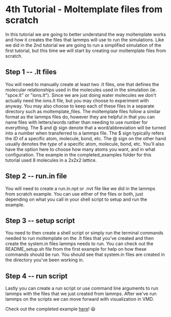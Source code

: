 # 4th Tutorial - Moltemplate files from scratch

In this tutorial we are going to better understand the way moltemplate works and how it creates the files that lammps will use to run the simulations. Like we did in the 2nd tutorial we are going to run a simplified simulation of the first tutorial, but this time we will start by creating our moltemplate files from scratch.

## Step 1 -- .lt files
You will need to manually create at least two .lt files, one that defines the molecular relationships used in the molecules used in the simulation (ie. "spce.lt" or "ions.lt"). Since we are just doing water molecules we don't actually need the ions.lt file, but you may choose to experiment with anyway. You may also choose to keep each of these files in a separate directory such as moltemplate_files. The moltemplate files follow a similar format as the lammps files do, however they are helpful in that you can name files with letters/words rather than needing to use number for everything. The \$ and @ sign denote that a word/abbreviation will be turned into a number when transferred to a lammps file. The \$ sign typically refers the $ID$ of a specific atom, molecule, bond, etc. The @ sign on the other hand usually denotes the $type$ of a specific atom, molecule, bond, etc. You'll also have the option here to choose how many atoms you want, and in what configuration. The example in the completed_examples folder for this tutorial used 8 molecules in a 2x2x2 lattice. 

## Step 2 -- run.in file
You will need to create a run.in.npt or .nvt file like we did in the lammps from scratch example. You can use either of the files or both, just depending on what you call in your shell script to setup and run the example.

## Step 3 -- setup script
You need to then create a shell script or simply run the terminal commands needed to run moltemplate on the .lt files that you've created and then create the system.in files lammps needs to run. You can check out the README_setup.sh file from the first example for help on how these commands should be run. You should see that system.in files are created in the directory you've been working in.  

## Step 4 -- run script
Lastly you can create a run script or use command line arguments to run lammps with the files that we just created from lammps. After we've run lammps on the scripts we can move forward with visualization in VMD. 

Check out the completed example [here](../completed_examples/4-water_from_scratch_moltemplate/)! :smiley: